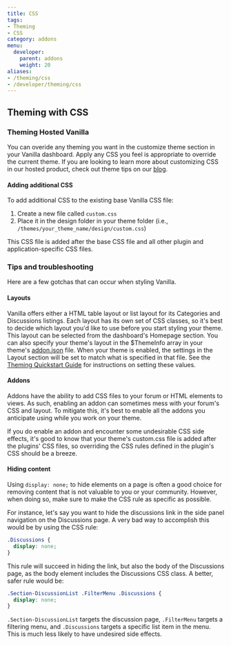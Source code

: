 ```yaml
---
title: CSS
tags:
- Theming
- CSS
category: addons
menu:
  developer:
    parent: addons
    weight: 20
aliases:
- /theming/css
- /developer/theming/css
---
```

## Theming with CSS

### Theming Hosted Vanilla
You can overide any theming you want in the customize theme section in your Vanilla dashboard. Apply any CSS you feel is appropriate to override the current theme. If you are looking to learn more about customizing CSS in our hosted product, check out theme tips on our [blog](https://blog.vanillaforums.com/tag/fridaytips/).

#### Adding additional CSS

To add additional CSS to the existing base Vanilla CSS file:

1. Create a new file called `custom.css`
2. Place it in the design folder in your theme folder (i.e., `/themes/your_theme_name/design/custom.css`)

This CSS file is added after the base CSS file and all other plugin and application-specific CSS files.

### Tips and troubleshooting

Here are a few gotchas that can occur when styling Vanilla.

#### Layouts

Vanilla offers either a HTML table layout or list layout for its Categories and Discussions listings. Each layout has its own set of CSS classes, so it's best to decide which layout you'd like to use before you start styling your theme. This layout can be selected from the dashboard's Homepage section. You can also specify your theme's layout in the $ThemeInfo array in your theme's [addon.json](/developer/addons/addon-info) file. When your theme is enabled, the settings in the Layout section will be set to match what is specified in that file. See the [Theming Quickstart Guide](/developer/addons/them-quickstart#set-layout-options) for instructions on setting these values.

#### Addons

Addons have the ability to add CSS files to your forum or HTML elements to views. As such, enabling an addon can sometimes mess with your forum's CSS and layout. To mitigate this, it's best to enable all the addons you anticipate using while you work on your theme.

If you do enable an addon and encounter some undesirable CSS side effects, it's good to know that your theme's custom.css file is added after the plugins' CSS files, so overriding the CSS rules defined in the plugin's CSS should be a breeze.

#### Hiding content

Using `display: none;` to hide elements on a page is often a good choice for removing content that is not valuable to you or your community. However, when doing so, make sure to make the CSS rule as specific as possible.

For instance, let's say you want to hide the discussions link in the side panel navigation on the Discussions page. A very bad way to accomplish this would be by using the CSS rule:

```css
.Discussions {
  display: none;
}
```
This rule will succeed in hiding the link, but also the body of the Discussions page, as the body element includes the Discussions CSS class. A better, safer rule would be:

```css
.Section-DiscussionList .FilterMenu .Discussions {
  display: none;
}
```

`.Section-DiscussionList` targets the discussion page, `.FilterMenu` targets a filtering menu, and `.Discussions` targets a specific list item in the menu. This is much less likely to have undesired side effects.
